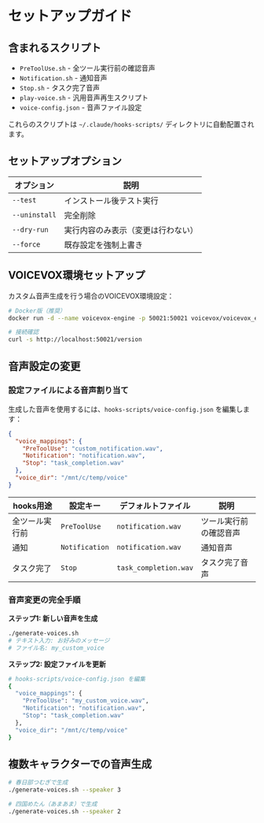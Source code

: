 # セットアップガイド

## 含まれるスクリプト

- `PreToolUse.sh` - 全ツール実行前の確認音声
- `Notification.sh` - 通知音声
- `Stop.sh` - タスク完了音声
- `play-voice.sh` - 汎用音声再生スクリプト
- `voice-config.json` - 音声ファイル設定

これらのスクリプトは `~/.claude/hooks-scripts/` ディレクトリに自動配置されます。

## セットアップオプション

| オプション | 説明 |
|-----------|------|
| `--test` | インストール後テスト実行 |
| `--uninstall` | 完全削除 |
| `--dry-run` | 実行内容のみ表示（変更は行わない） |
| `--force` | 既存設定を強制上書き |

## VOICEVOX環境セットアップ

カスタム音声生成を行う場合のVOICEVOX環境設定：

```bash
# Docker版（推奨）
docker run -d --name voicevox-engine -p 50021:50021 voicevox/voicevox_engine:latest

# 接続確認
curl -s http://localhost:50021/version
```

## 音声設定の変更

### 設定ファイルによる音声割り当て

生成した音声を使用するには、`hooks-scripts/voice-config.json` を編集します：

```json
{
  "voice_mappings": {
    "PreToolUse": "custom_notification.wav",
    "Notification": "notification.wav", 
    "Stop": "task_completion.wav"
  },
  "voice_dir": "/mnt/c/temp/voice"
}
```

| hooks用途 | 設定キー | デフォルトファイル | 説明 |
|-----------|-----------|-------------------|------|
| 全ツール実行前 | `PreToolUse` | `notification.wav` | ツール実行前の確認音声 |
| 通知 | `Notification` | `notification.wav` | 通知音声 |
| タスク完了 | `Stop` | `task_completion.wav` | タスク完了音声 |

### 音声変更の完全手順

**ステップ1: 新しい音声を生成**
```bash
./generate-voices.sh
# テキスト入力: お好みのメッセージ
# ファイル名: my_custom_voice
```

**ステップ2: 設定ファイルを更新**
```bash
# hooks-scripts/voice-config.json を編集
{
  "voice_mappings": {
    "PreToolUse": "my_custom_voice.wav",
    "Notification": "notification.wav", 
    "Stop": "task_completion.wav"
  },
  "voice_dir": "/mnt/c/temp/voice"
}
```

## 複数キャラクターでの音声生成

```bash
# 春日部つむぎで生成
./generate-voices.sh --speaker 3

# 四国めたん（あまあま）で生成  
./generate-voices.sh --speaker 2
```